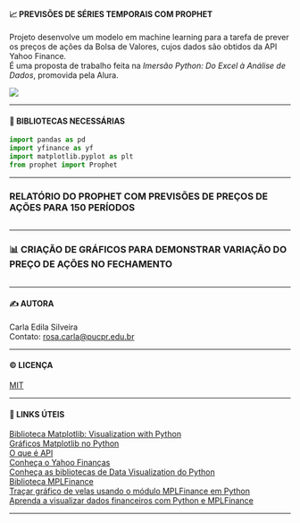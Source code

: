 #### 📈 PREVISÕES DE SÉRIES TEMPORAIS COM PROPHET 

Projeto desenvolve um modelo em machine learning para a tarefa de prever os preços de ações da Bolsa de Valores, cujos dados são obtidos da API Yahoo Finance.  
É uma proposta de trabalho feita na <i>Imersão Python: Do Excel à Análise de Dados</i>, promovida pela Alura.    

<img src='https://i.postimg.cc/fTNpP24y/aula05-cabecalho.png'>  

---

#### 💬 BIBLIOTECAS NECESSÁRIAS  

```python
import pandas as pd
import yfinance as yf
import matplotlib.pyplot as plt
from prophet import Prophet
```

---  

### RELATÓRIO DO PROPHET COM PREVISÕES DE PREÇOS DE AÇÕES PARA 150 PERÍODOS  

<img src=''>  

---  

### 📊 CRIAÇÃO DE GRÁFICOS PARA DEMONSTRAR VARIAÇÃO DO PREÇO DE AÇÕES NO FECHAMENTO

<img src=''>  

---  

#### ✍️ AUTORA  
Carla Edila Silveira  
Contato: rosa.carla@pucpr.edu.br  

---

#### ©️ LICENÇA

[MIT](https://choosealicense.com/licenses/mit/)  

---  

#### 🔗 LINKS ÚTEIS  

[Biblioteca Matplotlib: Visualization with Python](https://matplotlib.org/)  
[Gráficos Matplotlib no Python](https://www.alura.com.br/artigos/criando-graficos-no-python-com-a-matplotlib?_gl=1*1dc3t7n*_ga*MTkyMTEwNTQ2Ni4xNzA5NTk0NTU0*_ga_1EPWSW3PCS*MTcxMTY4Mjc0MC4zNC4xLjE3MTE2ODI3NDkuMC4wLjA.*_fplc*aklKWnYxSTAybVRJVGltNVZieW1WYXdZbkp0elglMkZyb0dYdnFQcll2WGpreXMwS1VsQlBESEpXcGdmcm05ZWZXWTNpUXFiZFptR1psY2taRVVQVTV3cWtVc0R4dEFhN1JsSmZOOEtMUzlYbjNvRGs0ZmY2bGRnSmpvelhmdXclM0QlM0Q.)  
[O que é API](https://www.alura.com.br/artigos/api?_gl=1*rcnrb*_ga*MTkyMTEwNTQ2Ni4xNzA5NTk0NTU0*_ga_1EPWSW3PCS*MTcxMTY4NTA4OC4zNS4wLjE3MTE2ODUxMzEuMC4wLjA.*_fplc*aklKWnYxSTAybVRJVGltNVZieW1WYXdZbkp0elglMkZyb0dYdnFQcll2WGpreXMwS1VsQlBESEpXcGdmcm05ZWZXWTNpUXFiZFptR1psY2taRVVQVTV3cWtVc0R4dEFhN1JsSmZOOEtMUzlYbjNvRGs0ZmY2bGRnSmpvelhmdXclM0QlM0Q.)  
[Conheça o Yahoo Finanças](https://br.financas.yahoo.com/quote/%5EBVSP?p=%5EBVSP)  
[Conheça as bibliotecas de Data Visualization do Python](https://www.alura.com.br/artigos/data-visualization-conhecendo-bibliotecas-python?_gl=1*tlxvhm*_ga*MTkyMTEwNTQ2Ni4xNzA5NTk0NTU0*_ga_1EPWSW3PCS*MTcxMTY4NTA4OC4zNS4xLjE3MTE2ODUxNzUuMC4wLjA.*_fplc*aklKWnYxSTAybVRJVGltNVZieW1WYXdZbkp0elglMkZyb0dYdnFQcll2WGpreXMwS1VsQlBESEpXcGdmcm05ZWZXWTNpUXFiZFptR1psY2taRVVQVTV3cWtVc0R4dEFhN1JsSmZOOEtMUzlYbjNvRGs0ZmY2bGRnSmpvelhmdXclM0QlM0Q.)  
[Biblioteca MPLFinance](https://github.com/matplotlib/mplfinance)  
[Traçar gráfico de velas usando o módulo MPLFinance em Python](https://acervolima.com/tracar-grafico-de-velas-usando-o-modulo-mplfinance-em-python/)  
[Aprenda a visualizar dados financeiros com Python e MPLFinance](https://awari.com.br/aprenda-a-visualizar-dados-financeiros-com-python-e-mplfinance/#:~:text=A%20biblioteca%20mplfinance%20possui%20uma,Personaliza%C3%A7%C3%A3o%20dos%20gr%C3%A1ficos)

---
